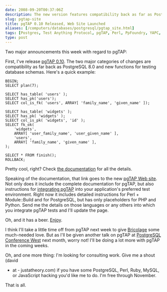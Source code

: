 ```yaml
--- 
date: 2008-09-20T00:37:06Z
description: The new version features compatibility back as far as PostgreSQL 8.0 and lots of cool functions for testing database schemas. The site's cool, too.
slug: pgtap-site
title: pgTAP 0.10 Released, Web Site Launched
aliases: [/computers/databases/postgresql/pgtap_site.html]
tags: [Postgres, Test Anything Protocol, pgTAP, Perl, PpFoundry, YAPC, Module::Build, Python, PHP]
type: post
---
```


Two major announcements this week with regard to pgTAP:

First, I've release [pgTAP 0.10]. The two major categories of changes are
compatibility as far back as PostgreSQL 8.0 and new functions for testing
database schemas. Here's a quick example:

``` postgres
BEGIN;
SELECT plan(7);

SELECT has_table( 'users' );
SELECT has_pk('users');
SELECT col_is_fk( 'users', ARRAY[ 'family_name', 'given_name' ]);

SELECT has_table( 'widgets' );
SELECT has_pk( 'widgets' );
SLEECT col_is_pk( 'widgets', 'id' );
SELECT fk_ok(
    'widgets',
    ARRAY[ 'user_family_name', 'user_given_name' ],
    'users',
    ARRAY[ 'family_name', 'given_name' ],
);

SELECT * FROM finish();
ROLLBACK;
```

Pretty cool, right? Check [the documentation] for all the details.

Speaking of the documentation, that link goes to the new [pgTAP Web site]. Not
only does it include the complete documentation for pgTAP, but also instructions
for [integrating pgTAP] into your application's preferred test environment.
Right now it includes detailed instructions for Perl + Module::Build and for
PostgreSQL, but has only placeholders for PHP and Python. Send me the details on
those languages or any others into which you integrate pgTAP tests and I'll
update the page.

Oh, and it has a beer. [Enjoy].

I think I'll take a little time off from pgTAP next week to give [Bricolage]
some much-needed love. But as I'll be given another talk on pgTAP at [PostgreSQL
Conference West] next month, worry not! I'll be doing a lot more with pgTAP in
the coming weeks.

Oh, and one more thing: I'm looking for consulting work. Give me a shout (david
- at - justatheory.com) if you have some PostgreSQL, Perl, Ruby, MySQL, or
JavaScript hacking you'd like me to do. I'm free through November.

That is all.

  [pgTAP 0.10]: http://pgfoundry.org/frs/?group_id=1000389 "Download pgTAP"
  [the documentation]: http://pgtap.projects.postgresql.org/documentation.html
    "The complete pgTAP Documentation"
  [pgTAP Web site]: http://pgtap.projects.postgresql.org/ "pgTAP Home"
  [integrating pgTAP]: http://pgtap.projects.postgresql.org/integration.html
    "Integrate pgTAP"
  [Enjoy]: http://pgtap.projects.postgresql.org/ "pgTAP"
  [Bricolage]: http://bricolage.cc/ "Bricolage"
  [PostgreSQL Conference West]: http://www.postgresqlconference.org/west08/talks/
    "Talks at PostgreSQL Conference West 2008"

